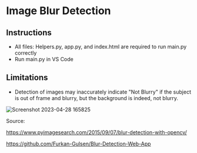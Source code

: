 # Image Blur Detection

## Instructions
- All files: Helpers.py, app.py, and index.html are required to run main.py correctly
- Run main.py in VS Code

## Limitations
- Detection of images may inaccurately indicate "Not Blurry" if the subject is out of frame and blurry, but the background is indeed, not blurry.

![Screenshot 2023-04-28 165825](https://user-images.githubusercontent.com/120594187/235264047-38465c97-4170-4aff-a6d0-cf7159e17198.png)


Source:

https://www.pyimagesearch.com/2015/09/07/blur-detection-with-opencv/

https://github.com/Furkan-Gulsen/Blur-Detection-Web-App
